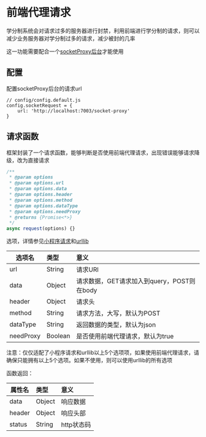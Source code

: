 # 前端代理请求

学分制系统会对请求过多的服务器进行封禁，利用前端进行学分制的请求，则可以减少业务服务器对学分制过多的请求，减少被封的几率

这一功能需要配合一个[socketProxy后台](https://git.code.tencent.com/stu-syllabus/socketProxy)才能使用

## 配置

配置socketProxy后台的请求url

```
// config/config.default.js
config.socketRequest = {
	url: 'http://localhost:7003/socket-proxy'
}
```



## 请求函数

框架封装了一个请求函数，能够判断是否使用前端代理请求，出现错误能够请求降级，改为直接请求

```javascript
/**
 * @param options
 * @param options.url
 * @param options.data
 * @param options.header
 * @param options.method
 * @param options.dataType
 * @param options.needProxy
 * @returns {Promise<*>}
 */
async request(options) {}
```

选项，详情参见[小程序请求](https://developers.weixin.qq.com/miniprogram/dev/api/wx.request.html)和[urllib](https://www.npmjs.com/package/urllib)

| 选项名    | 类型    | 意义                                       |
| --------- | :------ | :----------------------------------------- |
| url       | String  | 请求URl                                    |
| data      | Object  | 请求数据，GET请求加入到query，POST则在body |
| header    | Object  | 请求头                                     |
| method    | String  | 请求方法，大写，默认为POST                 |
| dataType  | String  | 返回数据的类型，默认为json                 |
| needProxy | Boolean | 是否使用前端代理请求，默认为true           |

注意：仅仅适配了小程序请求和urllib以上5个选项项，如果使用前端代理请求，请确保只能拥有以上5个选项。如果不使用，则可以使用urllib的所有选项

函数返回：

| 属性名 | 类型   | 意义       |
| ------ | :----- | :--------- |
| data   | Object | 响应数据   |
| header | Object | 响应头部   |
| status | String | http状态码 |



